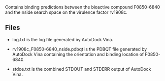 Contains binding predictions between the bioactive compound F0850-6840 and the nside search space on the virulence factor rv1908c.

## Files

- log.txt is the log file generated by AutoDock Vina.

- rv1908c_F0850-6840_nside.pdbqt is the PDBQT file generated by AutoDock Vina containing the orientation and binding location of F0850-6840.

- stdoe.txt is the combined STDOUT and STDERR output of AutoDock Vina.

